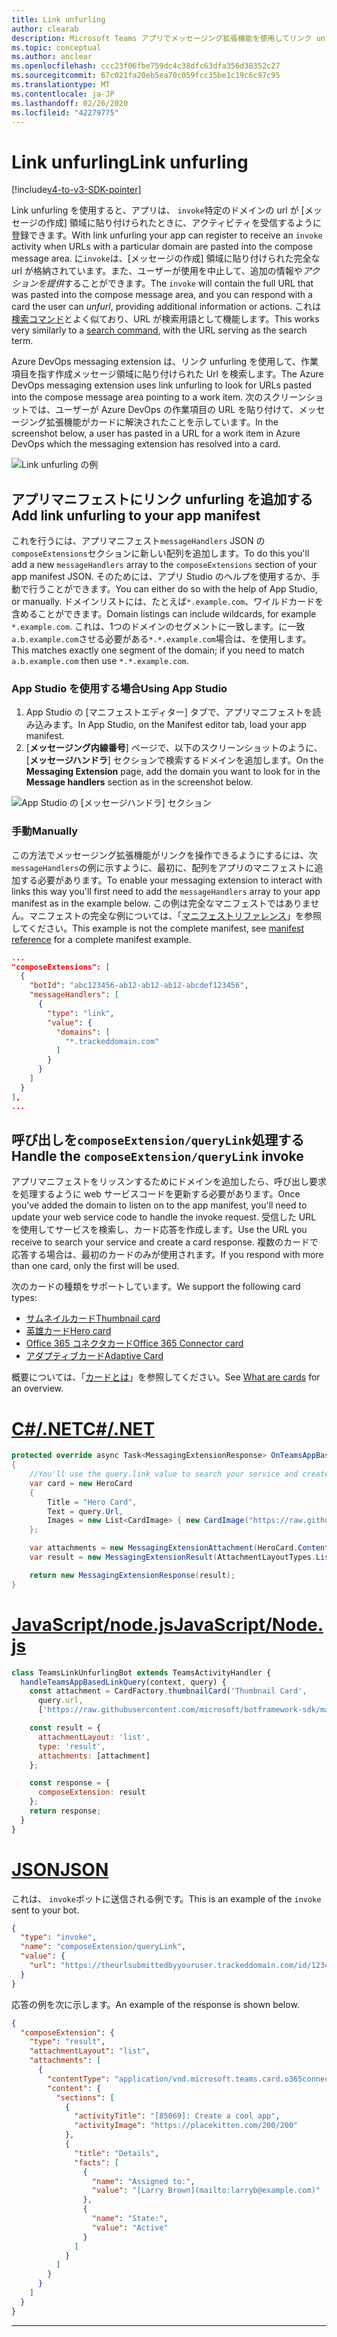 ```yaml
---
title: Link unfurling
author: clearab
description: Microsoft Teams アプリでメッセージング拡張機能を使用してリンク unfurling を実行する方法について説明します。
ms.topic: conceptual
ms.author: anclear
ms.openlocfilehash: ccc23f06fbe759dc4c38dfc63dfa356d38352c27
ms.sourcegitcommit: 67c021fa20eb5ea70c059fcc35be1c19c6c97c95
ms.translationtype: MT
ms.contentlocale: ja-JP
ms.lasthandoff: 02/26/2020
ms.locfileid: "42279775"
---
```

# <a name="link-unfurling"></a><span data-ttu-id="8b3d9-103">Link unfurling</span><span class="sxs-lookup"><span data-stu-id="8b3d9-103">Link unfurling</span></span>

[!include[v4-to-v3-SDK-pointer](~/includes/v4-to-v3-pointer-me.md)]

<span data-ttu-id="8b3d9-104">Link unfurling を使用すると、アプリは、 `invoke`特定のドメインの url が [メッセージの作成] 領域に貼り付けられたときに、アクティビティを受信するように登録できます。</span><span class="sxs-lookup"><span data-stu-id="8b3d9-104">With link unfurling your app can register to receive an `invoke` activity when URLs with a particular domain are pasted into the compose message area.</span></span> <span data-ttu-id="8b3d9-105">に`invoke`は、[メッセージの作成] 領域に貼り付けられた完全な url が格納されています。また、ユーザーが使用を中止して、追加の情報や*アクションを提供*することができます。</span><span class="sxs-lookup"><span data-stu-id="8b3d9-105">The `invoke` will contain the full URL that was pasted into the compose message area, and you can respond with a card the user can *unfurl*, providing additional information or actions.</span></span> <span data-ttu-id="8b3d9-106">これは[検索コマンド](~/messaging-extensions/how-to/search-commands/define-search-command.md)とよく似ており、URL が検索用語として機能します。</span><span class="sxs-lookup"><span data-stu-id="8b3d9-106">This works very similarly to a [search command](~/messaging-extensions/how-to/search-commands/define-search-command.md), with the URL serving as the search term.</span></span>

<span data-ttu-id="8b3d9-107">Azure DevOps messaging extension は、リンク unfurling を使用して、作業項目を指す作成メッセージ領域に貼り付けられた Url を検索します。</span><span class="sxs-lookup"><span data-stu-id="8b3d9-107">The Azure DevOps messaging extension uses link unfurling to look for URLs pasted into the compose message area pointing to a work item.</span></span> <span data-ttu-id="8b3d9-108">次のスクリーンショットでは、ユーザーが Azure DevOps の作業項目の URL を貼り付けて、メッセージング拡張機能がカードに解決されたことを示しています。</span><span class="sxs-lookup"><span data-stu-id="8b3d9-108">In the screenshot below, a user has pasted in a URL for a work item in Azure DevOps which the messaging extension has resolved into a card.</span></span>

![Link unfurling の例](~/assets/images/compose-extensions/messagingextensions_linkunfurling.png)

## <a name="add-link-unfurling-to-your-app-manifest"></a><span data-ttu-id="8b3d9-110">アプリマニフェストにリンク unfurling を追加する</span><span class="sxs-lookup"><span data-stu-id="8b3d9-110">Add link unfurling to your app manifest</span></span>

<span data-ttu-id="8b3d9-111">これを行うには、アプリマニフェスト`messageHandlers` JSON の`composeExtensions`セクションに新しい配列を追加します。</span><span class="sxs-lookup"><span data-stu-id="8b3d9-111">To do this you'll add a new `messageHandlers` array to the `composeExtensions` section of your app manifest JSON.</span></span> <span data-ttu-id="8b3d9-112">そのためには、アプリ Studio のヘルプを使用するか、手動で行うことができます。</span><span class="sxs-lookup"><span data-stu-id="8b3d9-112">You can either do so with the help of App Studio, or manually.</span></span> <span data-ttu-id="8b3d9-113">ドメインリストには、たとえば`*.example.com`、ワイルドカードを含めることができます。</span><span class="sxs-lookup"><span data-stu-id="8b3d9-113">Domain listings can include wildcards, for example `*.example.com`.</span></span> <span data-ttu-id="8b3d9-114">これは、1つのドメインのセグメントに一致します。に一致`a.b.example.com`させる必要がある`*.*.example.com`場合は、を使用します。</span><span class="sxs-lookup"><span data-stu-id="8b3d9-114">This matches exactly one segment of the domain; if you need to match `a.b.example.com` then use `*.*.example.com`.</span></span>

### <a name="using-app-studio"></a><span data-ttu-id="8b3d9-115">App Studio を使用する場合</span><span class="sxs-lookup"><span data-stu-id="8b3d9-115">Using App Studio</span></span>

1. <span data-ttu-id="8b3d9-116">App Studio の [マニフェストエディター] タブで、アプリマニフェストを読み込みます。</span><span class="sxs-lookup"><span data-stu-id="8b3d9-116">In App Studio, on the Manifest editor tab, load your app manifest.</span></span>
1. <span data-ttu-id="8b3d9-117">[**メッセージング内線番号**] ページで、以下のスクリーンショットのように、[**メッセージハンドラ**] セクションで検索するドメインを追加します。</span><span class="sxs-lookup"><span data-stu-id="8b3d9-117">On the **Messaging Extension** page, add the domain you want to look for in the **Message handlers** section as in the screenshot below.</span></span>

![App Studio の [メッセージハンドラ] セクション](~/assets/images/link-unfurling.png)

### <a name="manually"></a><span data-ttu-id="8b3d9-119">手動</span><span class="sxs-lookup"><span data-stu-id="8b3d9-119">Manually</span></span>

<span data-ttu-id="8b3d9-120">この方法でメッセージング拡張機能がリンクを操作できるようにするには、次`messageHandlers`の例に示すように、最初に、配列をアプリのマニフェストに追加する必要があります。</span><span class="sxs-lookup"><span data-stu-id="8b3d9-120">To enable your messaging extension to interact with links this way you'll first need to add the `messageHandlers` array to your app manifest as in the example below.</span></span> <span data-ttu-id="8b3d9-121">この例は完全なマニフェストではありません。マニフェストの完全な例については、「[マニフェストリファレンス](~/resources/schema/manifest-schema.md)」を参照してください。</span><span class="sxs-lookup"><span data-stu-id="8b3d9-121">This example is not the complete manifest, see [manifest reference](~/resources/schema/manifest-schema.md) for a complete manifest example.</span></span>

```json
...
"composeExtensions": [
  {
    "botId": "abc123456-ab12-ab12-ab12-abcdef123456",
    "messageHandlers": [
      {
        "type": "link",
        "value": {
          "domains": [
            "*.trackeddomain.com"
          ]
        }
      }
    ]
  }
],
...
```

## <a name="handle-the-composeextensionquerylink-invoke"></a><span data-ttu-id="8b3d9-122">呼び出しを`composeExtension/queryLink`処理する</span><span class="sxs-lookup"><span data-stu-id="8b3d9-122">Handle the `composeExtension/queryLink` invoke</span></span>

<span data-ttu-id="8b3d9-123">アプリマニフェストをリッスンするためにドメインを追加したら、呼び出し要求を処理するように web サービスコードを更新する必要があります。</span><span class="sxs-lookup"><span data-stu-id="8b3d9-123">Once you've added the domain to listen on to the app manifest, you'll need to update your web service code to handle the invoke request.</span></span> <span data-ttu-id="8b3d9-124">受信した URL を使用してサービスを検索し、カード応答を作成します。</span><span class="sxs-lookup"><span data-stu-id="8b3d9-124">Use the URL you receive to search your service and create a card response.</span></span> <span data-ttu-id="8b3d9-125">複数のカードで応答する場合は、最初のカードのみが使用されます。</span><span class="sxs-lookup"><span data-stu-id="8b3d9-125">If you respond with more than one card, only the first will be used.</span></span>

<span data-ttu-id="8b3d9-126">次のカードの種類をサポートしています。</span><span class="sxs-lookup"><span data-stu-id="8b3d9-126">We support the following card types:</span></span>

* [<span data-ttu-id="8b3d9-127">サムネイルカード</span><span class="sxs-lookup"><span data-stu-id="8b3d9-127">Thumbnail card</span></span>](~/task-modules-and-cards/cards/cards-reference.md#thumbnail-card)
* [<span data-ttu-id="8b3d9-128">英雄カード</span><span class="sxs-lookup"><span data-stu-id="8b3d9-128">Hero card</span></span>](~/task-modules-and-cards/cards/cards-reference.md#hero-card)
* [<span data-ttu-id="8b3d9-129">Office 365 コネクタカード</span><span class="sxs-lookup"><span data-stu-id="8b3d9-129">Office 365 Connector card</span></span>](~/task-modules-and-cards/cards/cards-reference.md#office-365-connector-card)
* [<span data-ttu-id="8b3d9-130">アダプティブカード</span><span class="sxs-lookup"><span data-stu-id="8b3d9-130">Adaptive Card</span></span>](~/task-modules-and-cards/cards/cards-reference.md#adaptive-card)

<span data-ttu-id="8b3d9-131">概要については、「[カードとは](~/task-modules-and-cards/what-are-cards.md)」を参照してください。</span><span class="sxs-lookup"><span data-stu-id="8b3d9-131">See [What are cards](~/task-modules-and-cards/what-are-cards.md) for an overview.</span></span>

# <a name="cnet"></a>[<span data-ttu-id="8b3d9-132">C#/.NET</span><span class="sxs-lookup"><span data-stu-id="8b3d9-132">C#/.NET</span></span>](#tab/dotnet)

```csharp
protected override async Task<MessagingExtensionResponse> OnTeamsAppBasedLinkQueryAsync(ITurnContext<IInvokeActivity> turnContext, AppBasedLinkQuery query, CancellationToken cancellationToken)
{
    //You'll use the query.link value to search your service and create a card response
    var card = new HeroCard
    {
        Title = "Hero Card",
        Text = query.Url,
        Images = new List<CardImage> { new CardImage("https://raw.githubusercontent.com/microsoft/botframework-sdk/master/icon.png") },
    };

    var attachments = new MessagingExtensionAttachment(HeroCard.ContentType, null, card);
    var result = new MessagingExtensionResult(AttachmentLayoutTypes.List, "result", new[] { attachments }, null, "test unfurl");

    return new MessagingExtensionResponse(result);
}
```

# <a name="javascriptnodejs"></a>[<span data-ttu-id="8b3d9-133">JavaScript/node.js</span><span class="sxs-lookup"><span data-stu-id="8b3d9-133">JavaScript/Node.js</span></span>](#tab/javascript)

```javascript
class TeamsLinkUnfurlingBot extends TeamsActivityHandler {
  handleTeamsAppBasedLinkQuery(context, query) {
    const attachment = CardFactory.thumbnailCard('Thumbnail Card',
      query.url,
      ['https://raw.githubusercontent.com/microsoft/botframework-sdk/master/icon.png']);

    const result = {
      attachmentLayout: 'list',
      type: 'result',
      attachments: [attachment]
    };

    const response = {
      composeExtension: result
    };
    return response;
  }
}
```

# <a name="json"></a>[<span data-ttu-id="8b3d9-134">JSON</span><span class="sxs-lookup"><span data-stu-id="8b3d9-134">JSON</span></span>](#tab/json)

<span data-ttu-id="8b3d9-135">これは、 `invoke`ボットに送信される例です。</span><span class="sxs-lookup"><span data-stu-id="8b3d9-135">This is an example of the `invoke` sent to your bot.</span></span>

```json
{
  "type": "invoke",
  "name": "composeExtension/queryLink",
  "value": {
    "url": "https://theurlsubmittedbyyouruser.trackeddomain.com/id/1234"
  }
}
```

<span data-ttu-id="8b3d9-136">応答の例を次に示します。</span><span class="sxs-lookup"><span data-stu-id="8b3d9-136">An example of the response is shown below.</span></span>

```json
{
  "composeExtension": {
    "type": "result",
    "attachmentLayout": "list",
    "attachments": [
      {
        "contentType": "application/vnd.microsoft.teams.card.o365connector",
        "content": {
          "sections": [
            {
              "activityTitle": "[85069]: Create a cool app",
              "activityImage": "https://placekitten.com/200/200"
            },
            {
              "title": "Details",
              "facts": [
                {
                  "name": "Assigned to:",
                  "value": "[Larry Brown](mailto:larryb@example.com)"
                },
                {
                  "name": "State:",
                  "value": "Active"
                }
              ]
            }
          ]
        }
      }
    ]
  }
}
```

* * *
